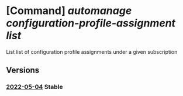 # [Command] _automanage configuration-profile-assignment list_

List list of configuration profile assignments under a given subscription

## Versions

### [2022-05-04](/Resources/mgmt-plane/L3N1YnNjcmlwdGlvbnMve30vcHJvdmlkZXJzL21pY3Jvc29mdC5hdXRvbWFuYWdlL2NvbmZpZ3VyYXRpb25wcm9maWxlYXNzaWdubWVudHM=/2022-05-04.xml) **Stable**

<!-- mgmt-plane /subscriptions/{}/providers/microsoft.automanage/configurationprofileassignments 2022-05-04 -->
<!-- mgmt-plane /subscriptions/{}/resourcegroups/{}/providers/microsoft.automanage/configurationprofileassignments 2022-05-04 -->
<!-- mgmt-plane /subscriptions/{}/resourcegroups/{}/providers/microsoft.azurestackhci/clusters/{}/providers/microsoft.automanage/configurationprofileassignments 2022-05-04 -->
<!-- mgmt-plane /subscriptions/{}/resourcegroups/{}/providers/microsoft.compute/virtualmachines/{}/providers/microsoft.automanage/configurationprofileassignments 2022-05-04 -->
<!-- mgmt-plane /subscriptions/{}/resourcegroups/{}/providers/microsoft.hybridcompute/machines/{}/providers/microsoft.automanage/configurationprofileassignments 2022-05-04 -->
